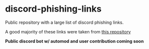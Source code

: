 # discord-phishing-links

Public repository with a large list of discord phishing links.

A good majority of these links were taken from [this repository](https://github.com/BuildBot42/discord-scam-links)

**Public discord bot w/ automod and user contribution coming soon**
